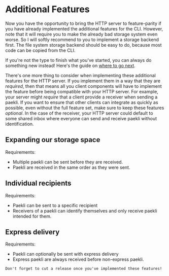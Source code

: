 # Additional Features

Now you have the opportunity to bring the HTTP server to feature-parity if you have already implemented the additional features for the CLI.
However, note that it will require you to make the already bad storage system even worse.
So I will softly recommend to you to implement a storage backend first.
The file system storage backend should be easy to do, because most code can be copied from the CLI.

If you're not the type to finish what you've started, you can always do something new instead!
Here's the guide on [where to go next](where_next.md).

There's one more thing to consider when implementing these additional features for the HTTP server.
If you implement them in a way that they are _required_, then that means all you client components will have to implement the feature before being compatible with your HTTP server.
For example, your server might _require_ that a client provide a receiver when sending a paekli.
If you want to ensure that other clients can integrate as quickly as possible, even without the full feature set, make sure to keep these features _optional_.
In the case of the receiver, your HTTP server could default to some shared inbox where everyone can send and receive paekli without identification.

## Expanding our storage space

Requirements:
- Multiple paekli can be sent before they are received.
- Paekli are received in the same order as they were sent.

## Individual recipients

Requirements:
- Paekli can be sent to a specific recipient
- Receivers of a paekli can identify themselves and only receive paekli intended for them.

## Express delivery

Requirements:
- Paekli can optionally be sent with express delivery
- Express paekli are always received before non-express paekli.

```admonish check title="Release"
Don't forget to cut a release once you've implemented these features!
```
